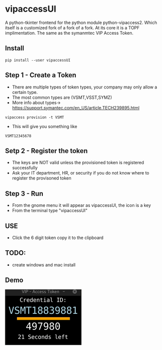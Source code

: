 # vipaccessUI
A python-tkinter frontend for the python module python-vipaccess2. Which itself is a customized fork of a fork of a fork. At its core it is a TOPF implimentation. The same as the symanmtec VIP Access Token.


## Install
```
pip install --user vipaccessUI
```

## Step 1 - Create a Token
- There are multiple types of token types, your company may only allow a certain type.
- The most common types are  (VSMT,VSST,SYMZ)
- More info about types->  https://support.symantec.com/en_US/article.TECH239895.html 
```
vipaccess provision -t VSMT
```
- This will give you something like
```
VSMT12345678
```

## Setp 2 - Register the token
- The keys are NOT valid unless the provisioned token is registered successfully
- Ask your IT department, HR, or security if you do not know where to register the provisoned token


## Step 3 - Run
- From the gnome menu it will appear as vipaccessUI, the icon is a key
- From the terminal type "vipaccessUI"


## USE
- Click the 6 digit token copy it to the clipboard


##  TODO:
- create windows and mac install


## Demo
![Demo](https://raw.githubusercontent.com/chris17453/vipaccessUI/master/data/demo.gif)

